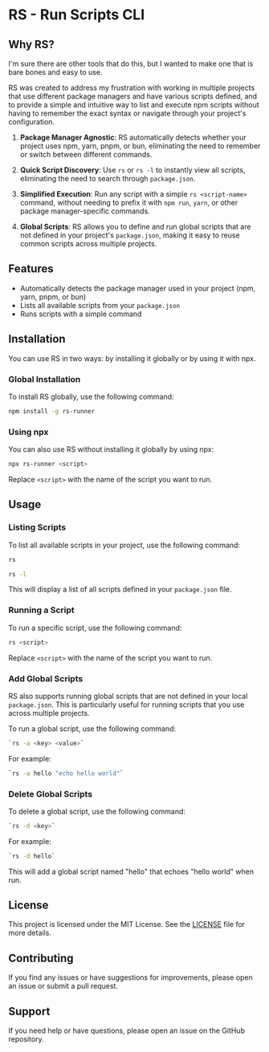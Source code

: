 # RS - Run Scripts CLI

## Why RS?

I'm sure there are other tools that do this, but I wanted to make one that is bare bones and easy to use.

RS was created to address my frustration with working in multiple projects that use different package managers and have various scripts defined, and to provide a simple and intuitive way to list and execute npm scripts without having to remember the exact syntax or navigate through your project's configuration.

1. **Package Manager Agnostic**: RS automatically detects whether your project uses npm, yarn, pnpm, or bun, eliminating the need to remember or switch between different commands.

2. **Quick Script Discovery**: Use `rs` or `rs -l` to instantly view all scripts, eliminating the need to search through `package.json`.

3. **Simplified Execution**: Run any script with a simple `rs <script-name>` command, without needing to prefix it with `npm run`, `yarn`, or other package manager-specific commands.

4. **Global Scripts**: RS allows you to define and run global scripts that are not defined in your project's `package.json`, making it easy to reuse common scripts across multiple projects.

## Features

- Automatically detects the package manager used in your project (npm, yarn, pnpm, or bun)
- Lists all available scripts from your `package.json`
- Runs scripts with a simple command

## Installation

You can use RS in two ways: by installing it globally or by using it with npx.

### Global Installation

To install RS globally, use the following command:

```bash
npm install -g rs-runner
```

### Using npx

You can also use RS without installing it globally by using npx:

```bash
npx rs-runner <script>
```

Replace `<script>` with the name of the script you want to run.

## Usage

### Listing Scripts


To list all available scripts in your project, use the following command:

```bash
rs
```

```bash
rs -l
```

This will display a list of all scripts defined in your `package.json` file.

### Running a Script

To run a specific script, use the following command:

```bash
rs <script>
```

Replace `<script>` with the name of the script you want to run.


### Add Global Scripts

RS also supports running global scripts that are not defined in your local `package.json`. 
This is particularly useful for running scripts that you use across multiple projects.

To run a global script, use the following command:

```bash
`rs -a <key> <value>`
```

For example:

```bash
`rs -a hello "echo hello world"`
```

### Delete Global Scripts

To delete a global script, use the following command:

```bash
`rs -d <key>`
```

For example:

```bash
`rs -d hello`
```

This will add a global script named "hello" that echoes "hello world" when run.

## License

This project is licensed under the MIT License. See the [LICENSE](LICENSE) file for more details.

## Contributing

If you find any issues or have suggestions for improvements, please open an issue or submit a pull request.

## Support

If you need help or have questions, please open an issue on the GitHub repository.
